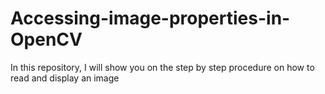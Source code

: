 # Accessing-image-properties-in-OpenCV
In this repository, I will show you on the step by step procedure on how to read and display an image

